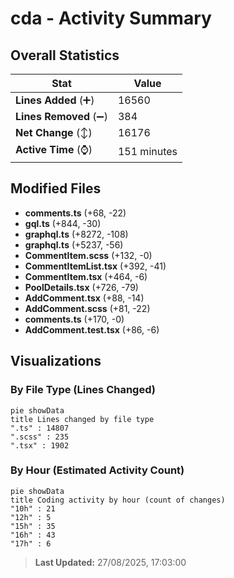 # cda - Activity Summary 

## Overall Statistics

| Stat                   | Value                                                             |
| ---------------------- | ----------------------------------------------------------------- |
| **Lines Added** (➕)   | 16560                                          |
| **Lines Removed** (➖) | 384                                        |
| **Net Change** (↕)    | 16176                |
| **Active Time** (⌚)   | 151 minutes |


## Modified Files
- **comments.ts** (+68, -22)
- **gql.ts** (+844, -30)
- **graphql.ts** (+8272, -108)
- **graphql.ts** (+5237, -56)
- **CommentItem.scss** (+132, -0)
- **CommentItemList.tsx** (+392, -41)
- **CommentItem.tsx** (+464, -6)
- **PoolDetails.tsx** (+726, -79)
- **AddComment.tsx** (+88, -14)
- **AddComment.scss** (+81, -22)
- **comments.ts** (+170, -0)
- **AddComment.test.tsx** (+86, -6)

## Visualizations

### By File Type (Lines Changed)

```mermaid
pie showData
title Lines changed by file type
".ts" : 14807
".scss" : 235
".tsx" : 1902
```

### By Hour (Estimated Activity Count)

```mermaid
pie showData
title Coding activity by hour (count of changes)
"10h" : 21
"12h" : 5
"15h" : 35
"16h" : 43
"17h" : 6
```


> **Last Updated:** 27/08/2025, 17:03:00